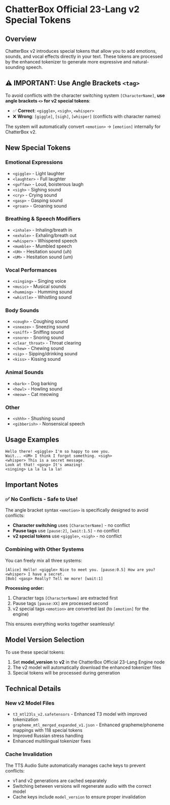 # ChatterBox Official 23-Lang v2 Special Tokens

## Overview

ChatterBox v2 introduces special tokens that allow you to add emotions, sounds, and vocal effects directly in your text. These tokens are processed by the enhanced tokenizer to generate more expressive and natural-sounding speech.

## ⚠️ IMPORTANT: Use Angle Brackets `<tag>`

To avoid conflicts with the character switching system `[CharacterName]`, **use angle brackets `<>` for v2 special tokens**:

- ✅ **Correct**: `<giggle>`, `<sigh>`, `<whisper>`
- ❌ **Wrong**: `[giggle]`, `[sigh]`, `[whisper]` (conflicts with character names)

The system will automatically convert `<emotion>` → `[emotion]` internally for ChatterBox v2.

## New Special Tokens

### Emotional Expressions
- `<giggle>` - Light laughter
- `<laughter>` - Full laughter
- `<guffaw>` - Loud, boisterous laugh
- `<sigh>` - Sighing sound
- `<cry>` - Crying sound
- `<gasp>` - Gasping sound
- `<groan>` - Groaning sound

### Breathing & Speech Modifiers
- `<inhale>` - Inhaling/breath in
- `<exhale>` - Exhaling/breath out
- `<whisper>` - Whispered speech
- `<mumble>` - Mumbled speech
- `<UH>` - Hesitation sound (uh)
- `<UM>` - Hesitation sound (um)

### Vocal Performances
- `<singing>` - Singing voice
- `<music>` - Musical sounds
- `<humming>` - Humming sound
- `<whistle>` - Whistling sound

### Body Sounds
- `<cough>` - Coughing sound
- `<sneeze>` - Sneezing sound
- `<sniff>` - Sniffing sound
- `<snore>` - Snoring sound
- `<clear_throat>` - Throat clearing
- `<chew>` - Chewing sound
- `<sip>` - Sipping/drinking sound
- `<kiss>` - Kissing sound

### Animal Sounds
- `<bark>` - Dog barking
- `<howl>` - Howling sound
- `<meow>` - Cat meowing

### Other
- `<shhh>` - Shushing sound
- `<gibberish>` - Nonsensical speech

## Usage Examples

```
Hello there! <giggle> I'm so happy to see you.
Wait... <UM> I think I forgot something. <sigh>
<whisper> This is a secret message.
Look at that! <gasp> It's amazing!
<singing> La la la la la!
```

## Important Notes

### ✅ No Conflicts - Safe to Use!

The angle bracket syntax `<emotion>` is specifically designed to avoid conflicts:

- **Character switching** uses `[CharacterName]` - no conflict
- **Pause tags** use `[pause:2]`, `[wait:1.5]` - no conflict
- **v2 special tokens** use `<giggle>`, `<sigh>` - no conflict

### Combining with Other Systems

You can freely mix all three systems:

```
[Alice] Hello! <giggle> Nice to meet you. [pause:0.5] How are you? <whisper> I have a secret.
[Bob] <gasp> Really? Tell me more! [wait:1]
```

**Processing order:**
1. Character tags `[CharacterName]` are extracted first
2. Pause tags `[pause:XX]` are processed second
3. v2 special tags `<emotion>` are converted last (to `[emotion]` for the engine)

This ensures everything works together seamlessly!

## Model Version Selection

To use these special tokens:

1. Set **model_version** to **v2** in the ChatterBox Official 23-Lang Engine node
2. The v2 model will automatically download the enhanced tokenizer files
3. Special tokens will be processed during generation

## Technical Details

### New v2 Model Files
- `t3_mtl23ls_v2.safetensors` - Enhanced T3 model with improved tokenization
- `grapheme_mtl_merged_expanded_v1.json` - Enhanced grapheme/phoneme mappings with 118 special tokens
- Improved Russian stress handling
- Enhanced multilingual tokenizer fixes

### Cache Invalidation

The TTS Audio Suite automatically manages cache keys to prevent conflicts:
- v1 and v2 generations are cached separately
- Switching between versions will regenerate audio with the correct model
- Cache keys include `model_version` to ensure proper invalidation

